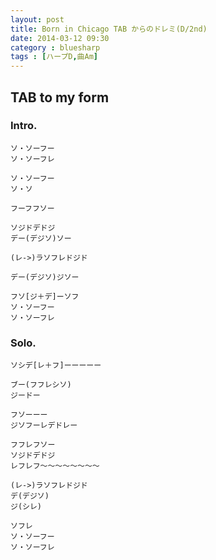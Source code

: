 ```yaml
---
layout: post
title: Born in Chicago TAB からのドレミ(D/2nd)
date: 2014-03-12 09:30
category : bluesharp
tags : [ハープD,曲Am]
---
```


## TAB to my form

### Intro.

~~~
ソ・ソーフー
ソ・ソーフレ

ソ・ソーフー
ソ・ソ

フーフフソー

ソジドデドジ
デー(デジソ)ソー

(レ->)ラソフレドジド

デー(デジソ)ジソー

フソ[ジ＋デ]ーソフ
ソ・ソーフー
ソ・ソーフレ
~~~

### Solo.

~~~
ソシデ[レ＋フ]ーーーーー

ブー(フフレシソ)
ジードー

フソーーー
ジソフーレデドレー

フフレフソー
ソジドデドジ
レフレフ〜〜〜〜〜〜〜〜

(レ->)ラソフレドジド
デ(デジソ)
ジ(シレ)

ソフレ
ソ・ソーフー
ソ・ソーフレ
~~~
